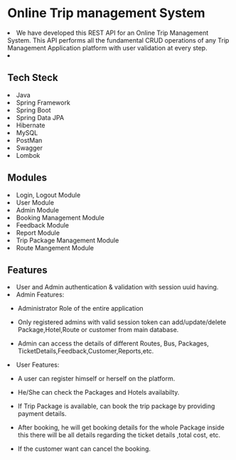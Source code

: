 <!DOCTYPE html>
<html lang="en">
<head>
    <meta charset="UTF-8">
    <meta http-equiv="X-UA-Compatible" content="IE=edge">
    <meta name="viewport" content="width=device-width, initial-scale=1.0">
    <title>README</title>
</head>
<body>
    <div>
    <h1>Online Trip management System</h1>
    <li>We have developed this REST API for an Online Trip Management System. This API performs all the fundamental CRUD operations of any Trip Management Application platform with user validation at every step.</h3></li> 
  <li></li>
<h2>Tech Steck</h2>
<li>Java</li> 
<li>Spring Framework</li>  
<li>Spring Boot</li> 
<li>Spring Data JPA</li>
<li>Hibernate</li>
<li>MySQL</li>
<li>PostMan</li>
<li>Swagger</li>
<li>Lombok</li>

<h2>Modules</h2>

<li>Login, Logout Module</li>
<li>User Module</li>
<li>Admin Module</li>
<li>Booking Management Module</li>
<li>Feedback Module</li>
<li>Report Module</li>
<li>Trip Package Management Module</li>
<li>Route Mangement Module</li>

<h2>Features</h2>
<li>User and Admin authentication & validation with session uuid having.</li>
<li>Admin Features:</li>
<ul><li>Administrator Role of the entire application</li></ul>
<ul><li>Only registered admins with valid session token can add/update/delete Package,Hotel,Route or customer from main database.</li></ul>
<ul><li>Admin can access the details of different Routes, Bus, Packages, TicketDetails,Feedback,Customer,Reports,etc.</li></ul>
<li>User Features:</li>
<ul><li>A user can register himself or herself on the platform.</li></ul>
<ul><li>He/She can check the Packages and Hotels availabilty.</li></ul>
<ul><li>If Trip Package is available, can book the trip package by providing payment details.</li></ul>
<ul><li>After booking, he will get booking details for the whole Package inside this there will be all details regarding the ticket details ,total cost, etc.</li></ul>
<ul><li>If the customer want can cancel the booking.</li></ul>



</div>
</body>
</html>

